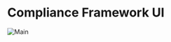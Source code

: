 # Compliance Framework UI

![Main](https://github.com/github/docs/actions/workflows/main.yml/badge.svg)
